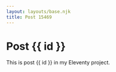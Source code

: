 ```yaml
---
layout: layouts/base.njk
title: Post 15469
---
```


# Post {{ id }}

This is post {{ id }} in my Eleventy project.
